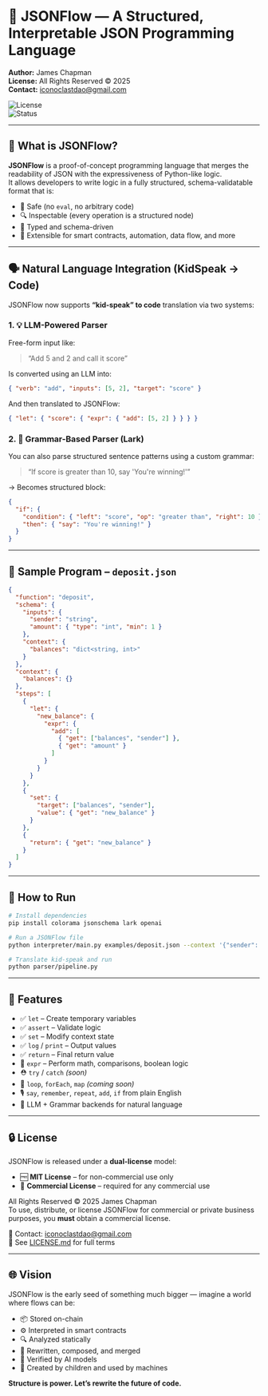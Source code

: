 # 🔁 JSONFlow — A Structured, Interpretable JSON Programming Language

**Author:** James Chapman  
**License:** All Rights Reserved © 2025  
**Contact:** [iconoclastdao@gmail.com](mailto:iconoclastdao@gmail.com)  

![License](https://img.shields.io/badge/license-Proprietary-red.svg)  
![Status](https://img.shields.io/badge/status-Proof--of--Concept-blue.svg)

---

## 🧠 What is JSONFlow?

**JSONFlow** is a proof-of-concept programming language that merges the readability of JSON with the expressiveness of Python-like logic.  
It allows developers to write logic in a fully structured, schema-validatable format that is:

- 🔐 Safe (no `eval`, no arbitrary code)  
- 🔍 Inspectable (every operation is a structured node)  
- 📜 Typed and schema-driven  
- 🧩 Extensible for smart contracts, automation, data flow, and more  

---

## 🗣️ Natural Language Integration (KidSpeak → Code)

JSONFlow now supports **“kid-speak” to code** translation via two systems:

### 1. 💡 LLM-Powered Parser

Free-form input like:

> “Add 5 and 2 and call it score”

Is converted using an LLM into:

```json
{ "verb": "add", "inputs": [5, 2], "target": "score" }
```

And then translated to JSONFlow:

```json
{ "let": { "score": { "expr": { "add": [5, 2] } } } }
```

### 2. 🧠 Grammar-Based Parser (Lark)

You can also parse structured sentence patterns using a custom grammar:

> “If score is greater than 10, say 'You're winning!'”

→ Becomes structured block:

```json
{
  "if": {
    "condition": { "left": "score", "op": "greater than", "right": 10 },
    "then": { "say": "You're winning!" }
  }
}
```

---

## 🧪 Sample Program – `deposit.json`

```json
{
  "function": "deposit",
  "schema": {
    "inputs": {
      "sender": "string",
      "amount": { "type": "int", "min": 1 }
    },
    "context": {
      "balances": "dict<string, int>"
    }
  },
  "context": {
    "balances": {}
  },
  "steps": [
    {
      "let": {
        "new_balance": {
          "expr": {
            "add": [
              { "get": ["balances", "sender"] },
              { "get": "amount" }
            ]
          }
        }
      }
    },
    {
      "set": {
        "target": ["balances", "sender"],
        "value": { "get": "new_balance" }
      }
    },
    {
      "return": { "get": "new_balance" }
    }
  ]
}
```

---

## 🚀 How to Run

```bash
# Install dependencies
pip install colorama jsonschema lark openai

# Run a JSONFlow file
python interpreter/main.py examples/deposit.json --context '{"sender": "alice", "amount": 50}'

# Translate kid-speak and run
python parser/pipeline.py
```

---

## 🧰 Features

- ✅ `let` – Create temporary variables  
- ✅ `assert` – Validate logic  
- ✅ `set` – Modify context state  
- ✅ `log` / `print` – Output values  
- ✅ `return` – Final return value  
- 🧠 `expr` – Perform math, comparisons, boolean logic  
- ⛑️ `try` / `catch` *(soon)*  
- 🔁 `loop`, `forEach`, `map` *(coming soon)*  
- 🎙️ `say`, `remember`, `repeat`, `add`, `if` from plain English  
- 🧠 LLM + Grammar backends for natural language

---

## 🔒 License

JSONFlow is released under a **dual-license** model:

- 🆓 **MIT License** – for non-commercial use only  
- 💼 **Commercial License** – required for any commercial use  

All Rights Reserved © 2025 James Chapman  
To use, distribute, or license JSONFlow for commercial or private business purposes, you **must** obtain a commercial license.  

📩 Contact: [iconoclastdao@gmail.com](mailto:iconoclastdao@gmail.com)  
📄 See [LICENSE.md](./LICENSE.md) for full terms

---

## 🌐 Vision

JSONFlow is the early seed of something much bigger — imagine a world where flows can be:

- 📦 Stored on-chain  
- ⚙️ Interpreted in smart contracts  
- 🔍 Analyzed statically  
- 🧬 Rewritten, composed, and merged  
- 🤖 Verified by AI models  
- 🎨 Created by children and used by machines  

**Structure is power. Let’s rewrite the future of code.**
